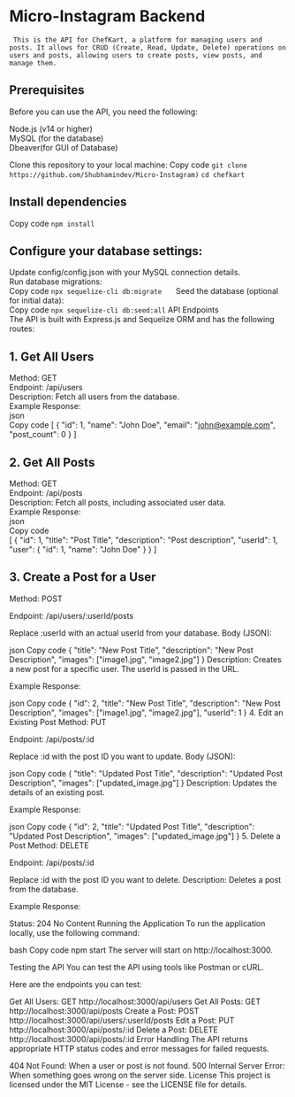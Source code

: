 # Micro-Instagram Backend
``` This is the API for ChefKart, a platform for managing users and posts. It allows for CRUD (Create, Read, Update, Delete) operations on users and posts, allowing users to create posts, view posts, and manage them.```

## Prerequisites
Before you can use the API, you need the following:

Node.js (v14 or higher)<br>
MySQL (for the database)<br>
Dbeaver(for GUI of Database) <br>


Clone this repository to your local machine:
Copy code
```git clone https://github.com/Shubhamindev/Micro-Instagram)```
``` cd chefkart  ```
##  Install dependencies
Copy code
```npm install```

## Configure your database settings:
Update config/config.json with your MySQL connection details.<br>
Run database migrations:<br>
Copy code
``` npx sequelize-cli db:migrate    ```
Seed the database (optional for initial data):<br>
Copy code
```npx sequelize-cli db:seed:all```
API Endpoints<br>
The API is built with Express.js and Sequelize ORM and has the following routes:<br>

## 1. Get All Users
Method: GET<br>
Endpoint: /api/users<br>
Description: Fetch all users from the database.<br>
Example Response:<br>
json<br>
Copy code
[
  {
    "id": 1,
    "name": "John Doe",
    "email": "john@example.com",
    "post_count": 0
  }
]<br>
## 2. Get All Posts<br>
Method: GET<br>
Endpoint: /api/posts<br>
Description: Fetch all posts, including associated user data.<br>
Example Response:<br>
json<br>
Copy code<br>
[
  {
    "id": 1,
    "title": "Post Title",
    "description": "Post description",
    "userId": 1,
    "user": {
      "id": 1,
      "name": "John Doe"
    }
  }
]<br>
## 3. Create a Post for a User
Method: POST

Endpoint: /api/users/:userId/posts

Replace :userId with an actual userId from your database.
Body (JSON):

json
Copy code
{
  "title": "New Post Title",
  "description": "New Post Description",
  "images": ["image1.jpg", "image2.jpg"]
}
Description: Creates a new post for a specific user. The userId is passed in the URL.

Example Response:

json
Copy code
{
  "id": 2,
  "title": "New Post Title",
  "description": "New Post Description",
  "images": ["image1.jpg", "image2.jpg"],
  "userId": 1
}
4. Edit an Existing Post
Method: PUT

Endpoint: /api/posts/:id

Replace :id with the post ID you want to update.
Body (JSON):

json
Copy code
{
  "title": "Updated Post Title",
  "description": "Updated Post Description",
  "images": ["updated_image.jpg"]
}
Description: Updates the details of an existing post.

Example Response:

json
Copy code
{
  "id": 2,
  "title": "Updated Post Title",
  "description": "Updated Post Description",
  "images": ["updated_image.jpg"]
}
5. Delete a Post
Method: DELETE

Endpoint: /api/posts/:id

Replace :id with the post ID you want to delete.
Description: Deletes a post from the database.

Example Response:

Status: 204 No Content
Running the Application
To run the application locally, use the following command:

bash
Copy code
npm start
The server will start on http://localhost:3000.

Testing the API
You can test the API using tools like Postman or cURL.

Here are the endpoints you can test:

Get All Users: GET http://localhost:3000/api/users
Get All Posts: GET http://localhost:3000/api/posts
Create a Post: POST http://localhost:3000/api/users/:userId/posts
Edit a Post: PUT http://localhost:3000/api/posts/:id
Delete a Post: DELETE http://localhost:3000/api/posts/:id
Error Handling
The API returns appropriate HTTP status codes and error messages for failed requests.

404 Not Found: When a user or post is not found.
500 Internal Server Error: When something goes wrong on the server side.
License
This project is licensed under the MIT License - see the LICENSE file for details.
